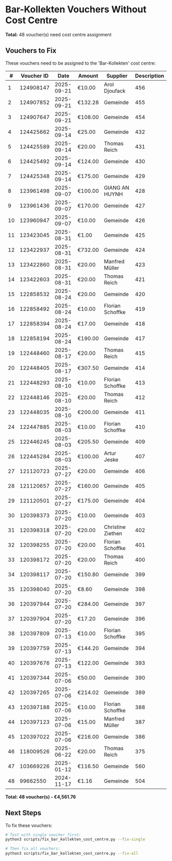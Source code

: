 # Bar-Kollekten Vouchers Without Cost Centre

**Total:** 48 voucher(s) need cost centre assignment

## Vouchers to Fix

These vouchers need to be assigned to the 'Bar-Kollekten' cost centre:

| # | Voucher ID | Date | Amount | Supplier | Description |
|---|------------|------|--------|----------|-------------|
| 1 | 124908147 | 2025-09-21 | €10.00 | Arol Djoufack | 456 |
| 2 | 124907852 | 2025-09-21 | €132.28 | Gemeinde | 455 |
| 3 | 124907647 | 2025-09-21 | €108.00 | Gemeinde | 454 |
| 4 | 124425662 | 2025-09-14 | €25.00 | Gemeinde | 432 |
| 5 | 124425589 | 2025-09-14 | €20.00 | Thomas Reich | 431 |
| 6 | 124425492 | 2025-09-14 | €124.00 | Gemeinde | 430 |
| 7 | 124425348 | 2025-09-14 | €175.00 | Gemeinde | 429 |
| 8 | 123961498 | 2025-09-07 | €100.00 | GIANG AN HUYNH | 428 |
| 9 | 123961436 | 2025-09-07 | €170.00 | Gemeinde | 427 |
| 10 | 123960947 | 2025-09-07 | €10.00 | Gemeinde | 426 |
| 11 | 123423045 | 2025-08-31 | €1.00 | Gemeinde | 425 |
| 12 | 123422937 | 2025-08-31 | €732.00 | Gemeinde | 424 |
| 13 | 123422860 | 2025-08-31 | €20.00 | Manfred Müller | 423 |
| 14 | 123422603 | 2025-08-31 | €20.00 | Thomas Reich | 421 |
| 15 | 122858532 | 2025-08-24 | €20.00 | Gemeinde | 420 |
| 16 | 122858492 | 2025-08-24 | €10.00 | Florian Schoffke | 419 |
| 17 | 122858394 | 2025-08-24 | €17.00 | Gemeinde | 418 |
| 18 | 122858194 | 2025-08-24 | €190.00 | Gemeinde | 417 |
| 19 | 122448460 | 2025-08-17 | €20.00 | Thomas Reich | 415 |
| 20 | 122448405 | 2025-08-17 | €307.50 | Gemeinde | 414 |
| 21 | 122448293 | 2025-08-10 | €10.00 | Florian Schoffke | 413 |
| 22 | 122448146 | 2025-08-10 | €20.00 | Thomas Reich | 412 |
| 23 | 122448035 | 2025-08-10 | €200.00 | Gemeinde | 411 |
| 24 | 122447885 | 2025-08-03 | €10.00 | Florian Schoffke | 410 |
| 25 | 122446245 | 2025-08-03 | €205.50 | Gemeinde | 409 |
| 26 | 122445284 | 2025-08-03 | €100.00 | Artur Jeske | 407 |
| 27 | 121120723 | 2025-07-27 | €20.00 | Gemeinde | 406 |
| 28 | 121120657 | 2025-07-27 | €160.00 | Gemeinde | 405 |
| 29 | 121120501 | 2025-07-27 | €175.00 | Gemeinde | 404 |
| 30 | 120398373 | 2025-07-20 | €10.00 | Gemeinde | 403 |
| 31 | 120398318 | 2025-07-20 | €20.00 | Christine Ziethen | 402 |
| 32 | 120398255 | 2025-07-20 | €20.00 | Florian Schoffke | 401 |
| 33 | 120398172 | 2025-07-20 | €20.00 | Thomas Reich | 400 |
| 34 | 120398117 | 2025-07-20 | €150.80 | Gemeinde | 399 |
| 35 | 120398040 | 2025-07-20 | €8.60 | Gemeinde | 398 |
| 36 | 120397944 | 2025-07-20 | €284.00 | Gemeinde | 397 |
| 37 | 120397904 | 2025-07-20 | €17.20 | Gemeinde | 396 |
| 38 | 120397809 | 2025-07-13 | €10.00 | Florian Schoffke | 395 |
| 39 | 120397759 | 2025-07-13 | €144.20 | Gemeinde | 394 |
| 40 | 120397676 | 2025-07-13 | €122.00 | Gemeinde | 393 |
| 41 | 120397344 | 2025-07-06 | €50.00 | Gemeinde | 390 |
| 42 | 120397265 | 2025-07-06 | €214.02 | Gemeinde | 389 |
| 43 | 120397188 | 2025-07-06 | €10.00 | Florian Schoffke | 388 |
| 44 | 120397123 | 2025-07-06 | €15.00 | Manfred Müller | 387 |
| 45 | 120397022 | 2025-07-06 | €216.00 | Gemeinde | 386 |
| 46 | 118009526 | 2025-06-22 | €20.00 | Thomas Reich | 375 |
| 47 | 103669226 | 2025-01-12 | €116.50 | Gemeinde | 560 |
| 48 | 99662550 | 2024-11-17 | €1.16 | Gemeinde | 504 |

**Total: 48 voucher(s) - €4,561.76**

## Next Steps

To fix these vouchers:

```bash
# Test with single voucher first:
python3 scripts/fix_bar_kollekten_cost_centre.py --fix-single

# Then fix all vouchers:
python3 scripts/fix_bar_kollekten_cost_centre.py --fix-all
```
